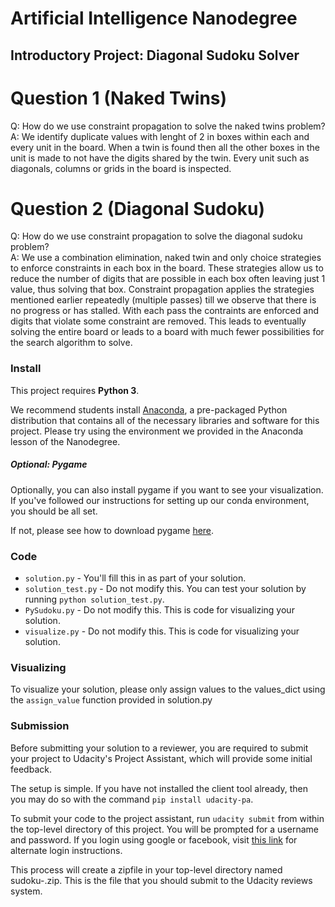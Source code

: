 # Artificial Intelligence Nanodegree
## Introductory Project: Diagonal Sudoku Solver

# Question 1 (Naked Twins)
Q: How do we use constraint propagation to solve the naked twins problem?  
A: We identify duplicate values with lenght of 2 in boxes within each and every unit in the board.  When a twin is found then all the other boxes in the unit is made to not have the digits shared by the twin.  Every unit such as diagonals, columns or grids in the board is inspected.

# Question 2 (Diagonal Sudoku)
Q: How do we use constraint propagation to solve the diagonal sudoku problem?  
A: We use a combination elimination, naked twin and only choice strategies to enforce constraints in each box in the board.  These strategies allow us to reduce the number of digits that are possible in each box often leaving just 1 value, thus solving that box.  Constraint propagation applies the strategies mentioned earlier repeatedly (multiple passes) till we observe that there is no progress or has stalled.  With each pass the contraints are enforced and digits that violate some constraint are removed.  This leads to eventually solving the entire board or leads to a board with much fewer possibilities for the search algorithm to solve.


### Install

This project requires **Python 3**.

We recommend students install [Anaconda](https://www.continuum.io/downloads), a pre-packaged Python distribution that contains all of the necessary libraries and software for this project. 
Please try using the environment we provided in the Anaconda lesson of the Nanodegree.

##### Optional: Pygame

Optionally, you can also install pygame if you want to see your visualization. If you've followed our instructions for setting up our conda environment, you should be all set.

If not, please see how to download pygame [here](http://www.pygame.org/download.shtml).

### Code

* `solution.py` - You'll fill this in as part of your solution.
* `solution_test.py` - Do not modify this. You can test your solution by running `python solution_test.py`.
* `PySudoku.py` - Do not modify this. This is code for visualizing your solution.
* `visualize.py` - Do not modify this. This is code for visualizing your solution.

### Visualizing

To visualize your solution, please only assign values to the values_dict using the `assign_value` function provided in solution.py

### Submission
Before submitting your solution to a reviewer, you are required to submit your project to Udacity's Project Assistant, which will provide some initial feedback.  

The setup is simple.  If you have not installed the client tool already, then you may do so with the command `pip install udacity-pa`.  

To submit your code to the project assistant, run `udacity submit` from within the top-level directory of this project.  You will be prompted for a username and password.  If you login using google or facebook, visit [this link](https://project-assistant.udacity.com/auth_tokens/jwt_login) for alternate login instructions.

This process will create a zipfile in your top-level directory named sudoku-<id>.zip.  This is the file that you should submit to the Udacity reviews system.

